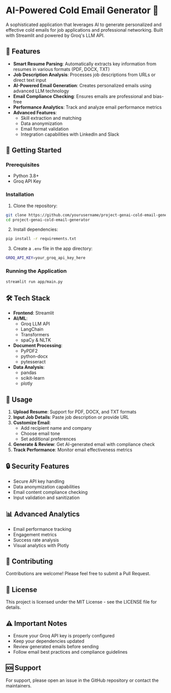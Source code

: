 # AI-Powered Cold Email Generator 📧

A sophisticated application that leverages AI to generate personalized and effective cold emails for job applications and professional networking. Built with Streamlit and powered by Groq's LLM API.

## 🌟 Features

- **Smart Resume Parsing**: Automatically extracts key information from resumes in various formats (PDF, DOCX, TXT)
- **Job Description Analysis**: Processes job descriptions from URLs or direct text input
- **AI-Powered Email Generation**: Creates personalized emails using advanced LLM technology
- **Email Compliance Checking**: Ensures emails are professional and bias-free
- **Performance Analytics**: Track and analyze email performance metrics
- **Advanced Features**:
  - Skill extraction and matching
  - Data anonymization
  - Email format validation
  - Integration capabilities with LinkedIn and Slack

## 🚀 Getting Started

### Prerequisites

- Python 3.8+
- Groq API Key

### Installation

1. Clone the repository:
```bash
git clone https://github.com/yourusername/project-genai-cold-email-generator.git
cd project-genai-cold-email-generator
```

2. Install dependencies:
```bash
pip install -r requirements.txt
```

3. Create a `.env` file in the app directory:
```bash
GROQ_API_KEY=your_groq_api_key_here
```

### Running the Application

```bash
streamlit run app/main.py
```

## 🛠️ Tech Stack

- **Frontend**: Streamlit
- **AI/ML**: 
  - Groq LLM API
  - LangChain
  - Transformers
  - spaCy & NLTK
- **Document Processing**: 
  - PyPDF2
  - python-docx
  - pytesseract
- **Data Analysis**: 
  - pandas
  - scikit-learn
  - plotly

## 📝 Usage

1. **Upload Resume**: Support for PDF, DOCX, and TXT formats
2. **Input Job Details**: Paste job description or provide URL
3. **Customize Email**: 
   - Add recipient name and company
   - Choose email tone
   - Set additional preferences
4. **Generate & Review**: Get AI-generated email with compliance check
5. **Track Performance**: Monitor email effectiveness metrics

## 🔒 Security Features

- Secure API key handling
- Data anonymization capabilities
- Email content compliance checking
- Input validation and sanitization

## 📊 Advanced Analytics

- Email performance tracking
- Engagement metrics
- Success rate analysis
- Visual analytics with Plotly

## 🤝 Contributing

Contributions are welcome! Please feel free to submit a Pull Request.

## 📄 License

This project is licensed under the MIT License - see the LICENSE file for details.

## ⚠️ Important Notes

- Ensure your Groq API key is properly configured
- Keep your dependencies updated
- Review generated emails before sending
- Follow email best practices and compliance guidelines

## 🆘 Support

For support, please open an issue in the GitHub repository or contact the maintainers.
